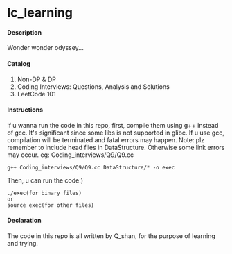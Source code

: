 # lc_learning

#### Description
Wonder wonder odyssey...

#### Catalog
1.  Non-DP & DP
2.  Coding Interviews: Questions, Analysis and Solutions
3.  LeetCode 101

#### Instructions
if u wanna run the code in this repo, first, compile them using g++ instead of gcc. It's significant since some libs is not supported in glibc. If u use gcc, compilation will be terminated and fatal errors may happen.
Note: plz remember to include head files in DataStructure. Otherwise some link errors may occur. 
eg: Coding_interviews/Q9/Q9.cc

```
g++ Coding_interviews/Q9/Q9.cc DataStructure/* -o exec
```
Then, u can run the code:)

```
./exec(for binary files)
or
source exec(for other files)
```

####  Declaration
The code in this repo is all written by Q_shan, for the purpose of learning and trying.